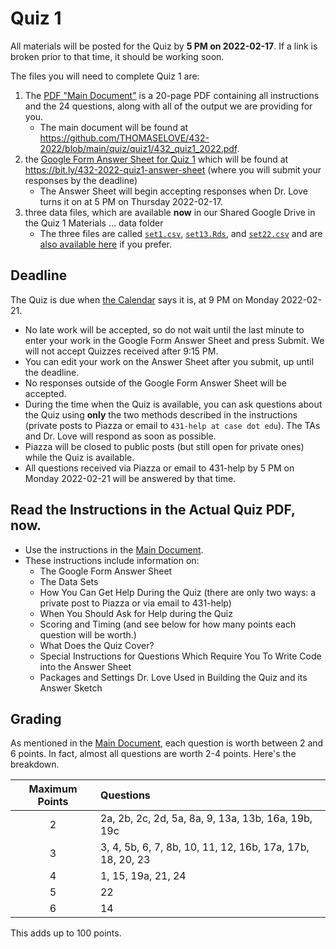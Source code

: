 # Quiz 1

All materials will be posted for the Quiz by **5 PM on 2022-02-17**. If a link is broken prior to that time, it should be working soon.

The files you will need to complete Quiz 1 are:

1. The [PDF "Main Document"](https://github.com/THOMASELOVE/432-2022/blob/main/quiz/quiz1/432_quiz1_2022.pdf) is a 20-page PDF containing all instructions and the 24 questions, along with all of the output we are providing for you. 
    - The main document will be found at https://github.com/THOMASELOVE/432-2022/blob/main/quiz/quiz1/432_quiz1_2022.pdf.
2. the [Google Form Answer Sheet for Quiz 1](https://bit.ly/432-2022-quiz1-answer-sheet) which will be found at https://bit.ly/432-2022-quiz1-answer-sheet (where you will submit your responses by the deadline) 
    - The Answer Sheet will begin accepting responses when Dr. Love turns it on at 5 PM on Thursday 2022-02-17.
3. three data files, which are available **now** in our Shared Google Drive in the Quiz 1 Materials ... data folder
    - The three files are called [`set1.csv`](https://raw.githubusercontent.com/THOMASELOVE/432-2022/main/quiz/quiz1/data/set1.csv), [`set13.Rds`](https://github.com/THOMASELOVE/432-2022/blob/main/quiz/quiz1/data/set13.Rds), and [`set22.csv`](https://raw.githubusercontent.com/THOMASELOVE/432-2022/main/quiz/quiz1/data/set22.csv) and are [also available here](https://github.com/THOMASELOVE/432-2022/tree/main/quiz/quiz1/data) if you prefer.

## Deadline

The Quiz is due when [the Calendar](https://thomaselove.github.io/431/calendar.html) says it is, at 9 PM on Monday 2022-02-21. 

- No late work will be accepted, so do not wait until the last minute to enter your work in the Google Form Answer Sheet and press Submit. We will not accept Quizzes received after 9:15 PM.
- You can edit your work on the Answer Sheet after you submit, up until the deadline. 
- No responses outside of the Google Form Answer Sheet will be accepted.
- During the time when the Quiz is available, you can ask questions about the Quiz using **only** the two methods described in the instructions (private posts to Piazza or email to `431-help at case dot edu`). The TAs and Dr. Love will respond as soon as possible. 
- Piazza will be closed to public posts (but still open for private ones) while the Quiz is available.
- All questions received via Piazza or email to 431-help by 5 PM on Monday 2022-02-21 will be answered by that time.

## Read the Instructions in the Actual Quiz PDF, now.

- Use the instructions in the [Main Document](https://github.com/THOMASELOVE/432-2022/blob/main/quiz/quiz1/432_quiz1_2022.pdf).
- These instructions include information on:
    - The Google Form Answer Sheet
    - The Data Sets
    - How You Can Get Help During the Quiz (there are only two ways: a private post to Piazza or via email to 431-help)
    - When You Should Ask for Help during the Quiz
    - Scoring and Timing (and see below for how many points each question will be worth.)
    - What Does the Quiz Cover?
    - Special Instructions for Questions Which Require You To Write Code into the Answer Sheet
    - Packages and Settings Dr. Love Used in Building the Quiz and its Answer Sketch

## Grading

As mentioned in the [Main Document](https://github.com/THOMASELOVE/432-2022/blob/main/quiz/quiz1/432_quiz1_2022.pdf), each question is worth between 2 and 6 points. In fact, almost all questions are worth 2-4 points. Here's the breakdown.

Maximum Points | Questions  
:-----------: | :---------------------------
2 | 2a, 2b, 2c, 2d, 5a, 8a, 9, 13a, 13b, 16a, 19b, 19c
3 | 3, 4, 5b, 6, 7, 8b, 10, 11, 12, 16b, 17a, 17b, 18, 20, 23
4 | 1, 15, 19a, 21, 24
5 | 22
6 | 14

This adds up to 100 points.
